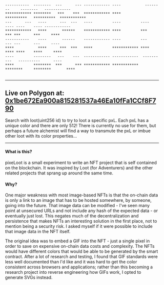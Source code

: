 ```
-----------  --------  ---      --- ------------ ----           --------     --------   ------------ 
************ ********   ***    ***  ************ ****          **********   **********  ************ 
---      ---   ----      ---  ---   ----         ----         ----    ---- ----    ---- ------------ 
************   ****       ******    ************ ****         ***      *** ***      ***     ****     
-----------    ----       ------    ------------ ----         ---      --- ---      ---     ----     
****           ****      ***  ***   ****         ************ ****    **** ****    ****     ****     
----         --------   ---    ---  ------------ ------------  ----------   ----------      ----     
****         ********  ***      *** ************ ************   ********     ********       ****     
                                                                                                     

```                                          
---
Live on Polygon at: **[0x1be672Ea900a815281537a46Ea10fFa1CCf8F790](https://polygonscan.com/address/0x1be672Ea900a815281537a46Ea10fFa1CCf8F790)**
---

Search with loot(uint256 id) to try to loot a specific pxL. Each pxL has a unique color and there are only 512! There is currently no use for them, but perhaps a future alchemist will find a way to transmute the pxL or imbue other loot with its color properties...

---

#### What is this?

pixeLoot is a small experiment to write an NFT project that is self contained on the blockchain. It was inspired by Loot (for Adventurers) and the other related projects that sprang up around the same time.

#### Why?

One major weakness with most image-based NFTs is that the on-chain data is only a link to an image that has to be hosted somewhere, by someone, going into the future. That image data can be modified - I've seen many point at unsecured URLs and not include any hash of the expected data - or eventually just lost. This negates much of the decentralization and persistence that makes NFTs an interesting solution in the first place, not to mention being a security risk. I asked myself if it were possible to include that image data in the NFT itself.

The original idea was to embed a GIF into the NFT - just a single pixel in order to save on expensive on-chain data costs and complexity. The NFTs would have different colors that would be able to be generated by the smart contract. After a lot of research and testing, I found that GIF standards were less well documented than I'd like and it was hard to get the color consistent across browsers and applications; rather than this becoming a research project into reverse engineering how GIFs work, I opted to generate SVGs instead.
